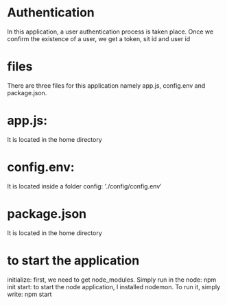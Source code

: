 # Authentication
In this application, a user authentication process is taken place.
Once we confirm the existence of a user, we get a token, sit id and user id

# files
There are three files for this application namely app.js, config.env and package.json.

# app.js: 
It is located in the home directory

# config.env: 
It is located inside a folder config: './config/config.env'

# package.json
It is located in the home directory

# to start the application 
initialize: first, we need to get node_modules. Simply run in the node: npm init
start: to start the node application, I installed nodemon. To run it, simply write: npm start
